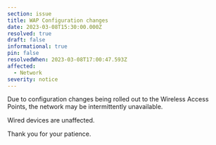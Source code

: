 ```yaml
---
section: issue
title: WAP Configuration changes
date: 2023-03-08T15:30:00.000Z
resolved: true
draft: false
informational: true
pin: false
resolvedWhen: 2023-03-08T17:00:47.593Z
affected:
  - Network
severity: notice
---
```

Due to configuration changes being rolled out to the Wireless Access Points, the network may be intermittently unavailable.

Wired devices are unaffected.

T﻿hank you for your patience.
